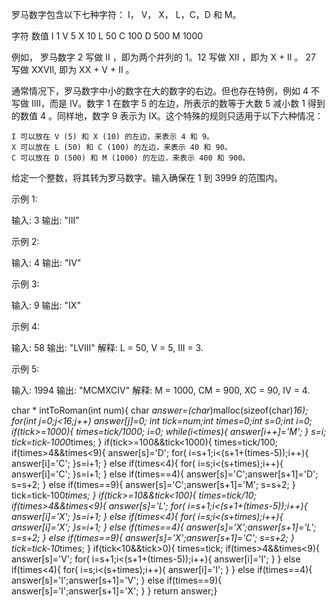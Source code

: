 罗马数字包含以下七种字符： I， V， X， L，C，D 和 M。

字符          数值
I             1
V             5
X             10
L             50
C             100
D             500
M             1000

例如， 罗马数字 2 写做 II ，即为两个并列的 1。12 写做 XII ，即为 X + II 。 27 写做  XXVII, 即为 XX + V + II 。

通常情况下，罗马数字中小的数字在大的数字的右边。但也存在特例，例如 4 不写做 IIII，而是 IV。数字 1 在数字 5 的左边，所表示的数等于大数 5 减小数 1 得到的数值 4 。同样地，数字 9 表示为 IX。这个特殊的规则只适用于以下六种情况：

    I 可以放在 V (5) 和 X (10) 的左边，来表示 4 和 9。
    X 可以放在 L (50) 和 C (100) 的左边，来表示 40 和 90。 
    C 可以放在 D (500) 和 M (1000) 的左边，来表示 400 和 900。

给定一个整数，将其转为罗马数字。输入确保在 1 到 3999 的范围内。

示例 1:

输入: 3
输出: "III"

示例 2:

输入: 4
输出: "IV"

示例 3:

输入: 9
输出: "IX"

示例 4:

输入: 58
输出: "LVIII"
解释: L = 50, V = 5, III = 3.

示例 5:

输入: 1994
输出: "MCMXCIV"
解释: M = 1000, CM = 900, XC = 90, IV = 4.



char * intToRoman(int num){
    char *answer=(char*)malloc(sizeof(char)*16);
    for(int j=0;j<16;j++)
    answer[j]=0;
    int tick=num;int times=0;int s=0;int i=0;
    if(tick>=1000){
        times=tick/1000; i=0;
        while(i<times){
            answer[i++]='M';
        }
        s=i;
        tick=tick-1000*times;
    }
    if(tick>=100&&tick<1000){
        times=tick/100;
        if(times>4&&times<9){
            answer[s]='D';
            for( i=s+1;i<(s+1+(times-5));i++){
                answer[i]='C';
            }s=i+1;
        }
        else if(times<4){
            for( i=s;i<(s+times);i++){
                answer[i]='C';
            }s=i+1;
        }
        else if(times==4){
            answer[s]='C';answer[s+1]='D';
            s=s+2;
        }
        else if(times==9){
            answer[s]='C';answer[s+1]='M';
            s=s+2;
        }
        tick=tick-100*times;
    }
    if(tick>=10&&tick<100){
        times=tick/10;
        if(times>4&&times<9){
            answer[s]='L';
            for( i=s+1;i<(s+1+(times-5));i++){
                answer[i]='X';
            }s=i+1;
        }
        else if(times<4){
            for( i=s;i<(s+times);i++){
                answer[i]='X';
            }s=i+1;
        }
        else if(times==4){
            answer[s]='X';answer[s+1]='L';
            s=s+2;
        }
        else if(times==9){
            answer[s]='X';answer[s+1]='C';
            s=s+2;
        }
        tick=tick-10*times;
    }
    if(tick<10&&tick>0){
        times=tick;
        if(times>4&&times<9){
            answer[s]='V';
            for( i=s+1;i<(s+1+(times-5));i++){
                answer[i]='I';
            }
        }
        else if(times<4){
            for( i=s;i<(s+times);i++){
                answer[i]='I';
            }
        }
        else if(times==4){
            answer[s]='I';answer[s+1]='V';
        }
        else if(times==9){
            answer[s]='I';answer[s+1]='X';
        }
    }
    return answer;}
